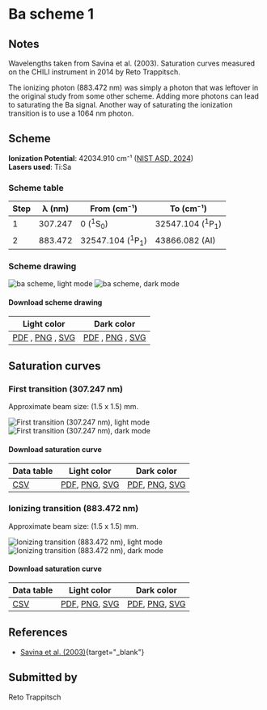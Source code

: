 # Ba scheme 1

## Notes

Wavelengths taken from Savina et al. (2003). Saturation curves measured on the CHILI instrument in 2014 by Reto Trappitsch.

The ionizing photon (883.472 nm) was simply a photon that was leftover in the original study from some other scheme. Adding more photons can lead to saturating the Ba signal. Another way of saturating the ionization transition is to use a 1064 nm photon.



## Scheme

**Ionization Potential**: 42034.910 cm⁻¹ ([NIST ASD, 2024](https://www.nist.gov/pml/atomic-spectra-database))  
**Lasers used**: Ti:Sa

### Scheme table

| Step | λ (nm)  |        From (cm⁻¹)        |         To (cm⁻¹)         |
| ---- | ------- | ------------------------- | ------------------------- |
| 1    | 307.247 | 0 ($^{1}$S$_{0}$)         | 32547.104 ($^{1}$P$_{1}$) |
| 2    | 883.472 | 32547.104 ($^{1}$P$_{1}$) | 43866.082 (AI)            |


### Scheme drawing

![ba scheme, light mode](ba-001/ba-001-light.png#only-light)
![ba scheme, dark mode](ba-001/ba-001-dark-web.png#only-dark)

#### Download scheme drawing

|                                            Light color                                            |                                           Dark color                                           |
| ------------------------------------------------------------------------------------------------- | ---------------------------------------------------------------------------------------------- |
| [PDF](ba-001/ba-001-light.pdf) , [PNG](ba-001/ba-001-light.png) , [SVG](ba-001/ba-001-light.svg)  | [PDF](ba-001/ba-001-dark.pdf) , [PNG](ba-001/ba-001-dark.png) , [SVG](ba-001/ba-001-dark.svg)  |


## Saturation curves

### First transition (307.247 nm)

Approximate beam size: (1.5 x 1.5) mm.

![First transition (307.247 nm), light mode](ba-001/sat-0-light.png#only-light)
![First transition (307.247 nm), dark mode](ba-001/sat-0-dark-web.png#only-dark)


#### Download saturation curve

|             Data table             |                                         Light color                                         |                                        Dark color                                        |
| ---------------------------------- | ------------------------------------------------------------------------------------------- | ---------------------------------------------------------------------------------------- |
| [CSV](ba-001/sat-0-data-table.csv) | [PDF](ba-001/sat-0-light.pdf), [PNG](ba-001/sat-0-light.png), [SVG](ba-001/sat-0-light.svg) | [PDF](ba-001/sat-0-dark.pdf), [PNG](ba-001/sat-0-dark.png), [SVG](ba-001/sat-0-dark.svg) |


### Ionizing transition (883.472 nm)

Approximate beam size: (1.5 x 1.5) mm.

![Ionizing transition (883.472 nm), light mode](ba-001/sat-1-light.png#only-light)
![Ionizing transition (883.472 nm), dark mode](ba-001/sat-1-dark-web.png#only-dark)


#### Download saturation curve

|             Data table             |                                         Light color                                         |                                        Dark color                                        |
| ---------------------------------- | ------------------------------------------------------------------------------------------- | ---------------------------------------------------------------------------------------- |
| [CSV](ba-001/sat-1-data-table.csv) | [PDF](ba-001/sat-1-light.pdf), [PNG](ba-001/sat-1-light.png), [SVG](ba-001/sat-1-light.svg) | [PDF](ba-001/sat-1-dark.pdf), [PNG](ba-001/sat-1-dark.png), [SVG](ba-001/sat-1-dark.svg) |




## References

  - [Savina et al. (2003)](https://doi.org/10.1016/S0016-7037(03)00082-6){target="_blank"}



## Submitted by

Reto Trappitsch

